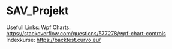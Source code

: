 # SAV_Projekt

Usefull Links:
  Wpf Charts:
  https://stackoverflow.com/questions/577278/wpf-chart-controls
  Indexkurse:
  https://backtest.curvo.eu/
